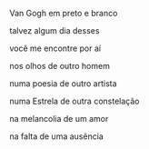 Van Gogh em preto e branco

talvez algum dia desses

você me encontre por aí

nos olhos de outro homem

numa poesia de outro artista

numa Estrela de outra constelação

na melancolia de um amor

na falta de uma ausência
